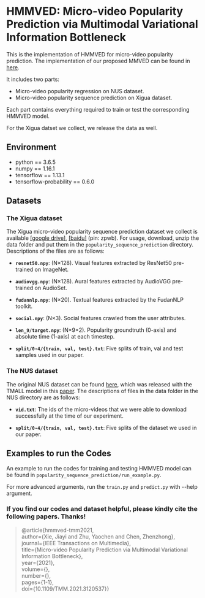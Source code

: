 # HMMVED: Micro-video Popularity Prediction via Multimodal Variational Information Bottleneck

This is the implementation of HMMVED for micro-video popularity prediction. The implementation of our proposed MMVED can be found in [here](https://github.com/yaochenzhu/MMVED).

It includes two parts:

- Micro-video popularity regression on NUS dataset.
- Micro-video popularity sequence prediction on Xigua dataset.

Each part contains everything required to train or test the corresponding HMMVED model. 

For the Xigua datset we collect, we release the data as well.

## Environment

- python == 3.6.5
- numpy == 1.16.1
- tensorflow == 1.13.1
- tensorflow-probability == 0.6.0

## Datasets

### The Xigua dataset

The Xigua micro-video popularity sequence prediction dataset we collect is available [[google drive]](https://drive.google.com/open?id=1-q46LeBvi1-z7riJB28tDqk-hM5eu8g_), [[baidu]](https://pan.baidu.com/s/1FA_odoDCwPXX3khdH2GPwQ) (pin: zpwb). For usage, download, unzip the data folder and put them in the `popularity_sequence_prediction` directory. Descriptions of the files are as follows:

- **`resnet50.npy`**:
   (N×128). Visual features extracted by ResNet50 pre-trained on ImageNet.
 
- **`audiovgg.npy`**:
   (N×128). Aural features extracted by AudioVGG pre-trained on AudioSet.
 
- **`fudannlp.npy`**:
   (N×20). Textual features extracted by the FudanNLP toolkit.

- **`social.npy`**:
   (N×3). Social features crawled from the user attributes.

- **`len_9/target.npy`**: (N×9×2). Popularity groundtruth (0-axis) and absolute time (1-axis) at each timestep.

- **`split/0-4/{train, val, test}.txt`**: Five splits of train, val and test samples used in our paper.

### The NUS dataset

The original NUS dataset can be found [here](https://acmmm2016.wixsite.com/micro-videos), which was released with the TMALL model in this [paper](http://www.nextcenter.org/wp-content/uploads/2017/06/MicroTellsMacro.JournalNExT.pdf). The descriptions of files in the data folder in the NUS directory are as follows:

- **`vid.txt`**:  The ids of the micro-videos that we were able to download successfully at the time of our experiment.

- **`split/0-4/{train, val, test}.txt`**: Five splits of the dataset we used in our paper.

## Examples to run the Codes

An example to run the codes for training and testing HMMVED model can be found in `popularity_sequence_prediction/run_example.py`.

For more advanced arguments, run the `train.py` and `predict.py` with --help argument.

### **If you find our codes and dataset helpful, please kindly cite the following papers. Thanks!**
> @article{hmmved-tmm2021,  
	author={Xie, Jiayi and Zhu, Yaochen and Chen, Zhenzhong},  
	journal={IEEE Transactions on Multimedia},   
	title={Micro-video Popularity Prediction via Multimodal Variational Information Bottleneck},   
	year={2021},  
	volume={},  
	number={},  
	pages={1-1},  
	doi={10.1109/TMM.2021.3120537}}
